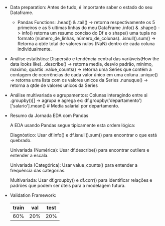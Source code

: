 - Data preparation: Antes de tudo, é importante saber o estado do seu Dataframe.
  - Pandas Functions:
    .head() & .tail() -> retorna respectivamente os 5 primeiros e as 5 ultimas linhas do meu DataFrame
    .info() & .shape() -> info() retorna um resumo conciso do Df e o shape() uma tupla no formato (número_de_linhas, número_de_colunas).
    .isnull().sum() -> Retorna a qtde total de valores nulos (NaN) dentro de cada coluna individualmente.

- Análise estatística: Dispersão e tendência central das variáveis(How the data looks like).
  .describe() -> retorna media, desvio padrão, minimo, maximo, quartis
  .value_counts() -> retorna uma Series que contém a contagem de ocorrências de cada valor único em uma coluna
  .unique() -> retorna uma lista com os valores unicos da Series
  .nunuque() -> retorna a qtde de valores unicos da Series
- Análise multivariada e agrupamentos: Colunas interagindo entre si
  .groupby()[] -> agrupa e agrega
    ex: df.groupby('departamento')['salario'].mean()
      # Media salarial por departamento.

- Resumo da Jornada EDA com Pandas

  A EDA usando Pandas segue tipicamente esta ordem lógica:

    Diagnóstico: Usar df.info() e df.isnull().sum() para encontrar o que está quebrado.

    Univariada (Numérica): Usar df.describe() para encontrar outliers e entender a escala.

    Univariada (Categórica): Usar value_counts() para entender a frequência das categorias.

    Multivariada: Usar df.groupby() e df.corr() para identificar relações e padrões que podem ser úteis para a modelagem futura.

- Validation Framework:
  
  |train         | val | test |
  ---------------|-----|-------
  |60%           | 20% | 20%  |
  
